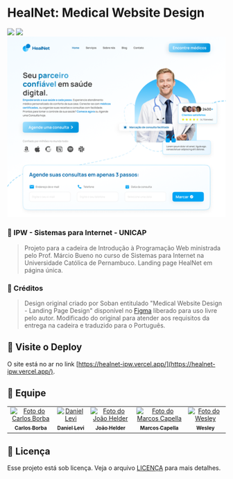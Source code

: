 # HealNet: Medical Website Design

<img src="https://img.shields.io/badge/HTML5-E34F26?style=for-the-badge&logo=html5&logoColor=white" />
<img src="https://img.shields.io/badge/CSS3-1572B6?style=for-the-badge&logo=css3&logoColor=white" />
<img src="assets/projetoFinalFigma.png" alt="Projeto Final Figma">

### 🦚 IPW - Sistemas para Internet - UNICAP

> Projeto para a cadeira de Introdução à Programação Web ministrada pelo Prof. Márcio Bueno no curso de Sistemas para Internet na Universidade Católica de Pernambuco. Landing page HealNet em página única.

### 🎨 Créditos

> Design original criado por Soban entitulado "Medical Website Design - Landing Page Design" disponível no [Figma](https://www.figma.com/community/file/1368740058751542843/medical-website-design-landing-page-design-free-template-ui-kit) liberado para uso livre pelo autor. Modificado do original para atender aos requisitos da entrega na cadeira e traduzido para o Português.

## 🚀 Visite o Deploy

O site está no ar no link [https://healnet-ipw.vercel.app/](https://healnet-ipw.vercel.app/).

## 🤝 Equipe

<table>
  <tr>
    <td align="center">
      <a href="https://github.com/carlinhosborba">
        <img src="https://avatars.githubusercontent.com/u/161654338?v=4" width="100px;" alt="Foto do Carlos Borba"/><br>
        <sub>
          <b>Carlos Borba</b>
        </sub>
      </a>
    </td>
    <td align="center">
      <a href="https://github.com/odaniellevi" >
        <img src="https://s2.glbimg.com/FUcw2usZfSTL6yCCGj3L3v3SpJ8=/smart/e.glbimg.com/og/ed/f/original/2019/04/25/zuckerberg_podcast.jpg" width="100px;" alt="Daniel Levi"/><br>
        <sub>
          <b>Daniel Levi</b>
        </sub>
      </a>
    </td>
    <td align="center">
      <a href="https://github.com/JooHelder">
        <img src="https://miro.medium.com/max/360/0*1SkS3mSorArvY9kS.jpg" width="100px;" alt="Foto do João Helder"/><br>
        <sub>
          <b>João Helder</b>
        </sub>
      </a>
    </td>
    <td align="center">
      <a href="https://github.com/capella-marcosfilipe">
        <img src="https://avatars.githubusercontent.com/u/105896656?v=4" width="100px;" alt="Foto do Marcos Capella"/><br>
        <sub>
          <b>Marcos Capella</b>
        </sub>
      </a>
    </td>
    <td align="center">
      <a href="https://github.com/WesleyFilhoDev">
        <img src="https://miro.medium.com/max/360/0*1SkS3mSorArvY9kS.jpg" width="100px;" alt="Foto do Wesley"/><br>
        <sub>
          <b>Wesley</b>
        </sub>
      </a>
    </td>
  </tr>
</table>

## 📝 Licença

Esse projeto está sob licença. Veja o arquivo [LICENÇA](LICENSE) para mais detalhes.
